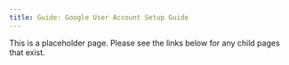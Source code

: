 ```yaml
---
title: Guide: Google User Account Setup Guide
---
```


This is a placeholder page. Please see the links below for any child pages that exist.
